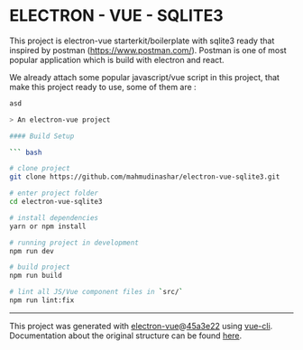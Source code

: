 # ELECTRON - VUE - SQLITE3
This project is electron-vue starterkit/boilerplate with sqlite3 ready that inspired by postman (https://www.postman.com/). Postman is one of most popular application which is build with electron and react.

We already attach some popular javascript/vue script in this project, that make this project ready to use, some of them are :
``` bash
asd

> An electron-vue project

#### Build Setup

``` bash

# clone project
git clone https://github.com/mahmudinashar/electron-vue-sqlite3.git

# enter project folder
cd electron-vue-sqlite3

# install dependencies
yarn or npm install

# running project in development
npm run dev

# build project
npm run build

# lint all JS/Vue component files in `src/`
npm run lint:fix

```

---

This project was generated with [electron-vue](https://github.com/SimulatedGREG/electron-vue)@[45a3e22](https://github.com/SimulatedGREG/electron-vue/tree/45a3e224e7bb8fc71909021ccfdcfec0f461f634) using [vue-cli](https://github.com/vuejs/vue-cli). Documentation about the original structure can be found [here](https://simulatedgreg.gitbooks.io/electron-vue/content/index.html).
